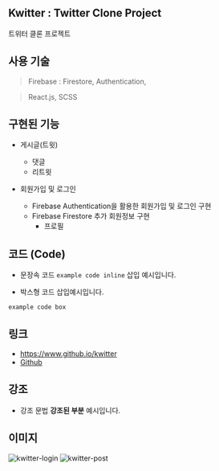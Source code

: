 ## Kwitter : Twitter Clone Project

트위터 클론 프로젝트 

  
## 사용 기술

> Firebase : Firestore, Authentication, 

> React.js, SCSS

## 구현된 기능

* 게시글(트윗)
  * 댓글
  * 리트윗 

* 회원가입 및 로그인
  * Firebase Authentication을 활용한 회원가입 및 로그인 구현
  * Firebase Firestore 추가 회원정보 구현
    * 프로필

## 코드 (Code)

* 문장속 코드 `example code inline` 삽입 예시입니다.

* 박스형 코드 삽입예시입니다.
```
example code box
```

## 링크

* [<https://www.github.io/kwitter>](https://kimaerimy.github.io/kwitter)
* [Github](https://www.github.com)

## 강조

* 강조 문법 **강조된 부분** 예시입니다.

## 이미지

![kwitter-login](https://github.com/kimaerimy/kwitter/assets/102725693/79b24c12-4d23-4899-af59-7a1fc838f806)
![kwitter-post](https://github.com/kimaerimy/kwitter/assets/102725693/9864c668-a220-4186-92d2-309b7f1f0635)
